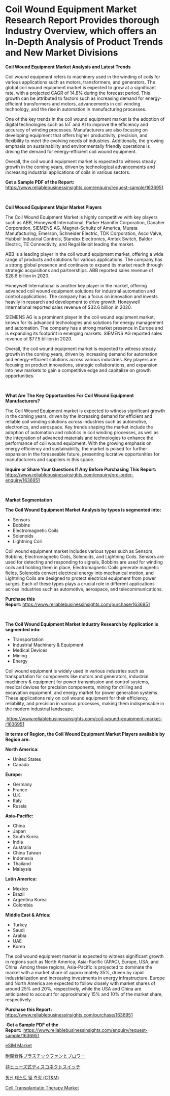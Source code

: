 <p><h1>Coil Wound Equipment Market Research Report Provides thorough Industry Overview, which offers an In-Depth Analysis of Product Trends and New Market Divisions</h1></p><p><strong>Coil Wound Equipment Market Analysis and Latest Trends</strong></p>
<p><p>Coil wound equipment refers to machinery used in the winding of coils for various applications such as motors, transformers, and generators. The global coil wound equipment market is expected to grow at a significant rate, with a projected CAGR of 14.8% during the forecast period. This growth can be attributed to factors such as increasing demand for energy-efficient transformers and motors, advancements in coil winding technology, and the rise in automation in manufacturing processes.</p><p>One of the key trends in the coil wound equipment market is the adoption of digital technologies such as IoT and AI to improve the efficiency and accuracy of winding processes. Manufacturers are also focusing on developing equipment that offers higher productivity, precision, and flexibility to meet the evolving needs of industries. Additionally, the growing emphasis on sustainability and environmentally friendly operations is driving the demand for energy-efficient coil wound equipment.</p><p>Overall, the coil wound equipment market is expected to witness steady growth in the coming years, driven by technological advancements and increasing industrial applications of coils in various sectors.</p></p>
<p><strong>Get a Sample PDF of the Report:&nbsp;</strong> <a href="https://www.reliablebusinessinsights.com/enquiry/request-sample/1636951">https://www.reliablebusinessinsights.com/enquiry/request-sample/1636951</a></p>
<p>&nbsp;</p>
<p><strong>Coil Wound Equipment Major Market Players</strong></p>
<p><p>The Coil Wound Equipment Market is highly competitive with key players such as ABB, Honeywell International, Parker Hannifin Corporation, Danaher Corporation, SIEMENS AG, Magnet-Schultz of America, Murata Manufacturing, Emerson, Schneider Electric, TDK Corporation, Asco Valve, Hubbell Industrial Controls, Standex Electronics, Amtek Switch, Baldor Electric, TE Connectivity, and Regal Beloit leading the market.</p><p>ABB is a leading player in the coil wound equipment market, offering a wide range of products and solutions for various applications. The company has a strong global presence and continues to expand its market reach through strategic acquisitions and partnerships. ABB reported sales revenue of $28.6 billion in 2020.</p><p>Honeywell International is another key player in the market, offering advanced coil wound equipment solutions for industrial automation and control applications. The company has a focus on innovation and invests heavily in research and development to drive growth. Honeywell International reported sales revenue of $32.6 billion in 2020.</p><p>SIEMENS AG is a prominent player in the coil wound equipment market, known for its advanced technologies and solutions for energy management and automation. The company has a strong market presence in Europe and is expanding its footprint in emerging markets. SIEMENS AG reported sales revenue of $77.5 billion in 2020.</p><p>Overall, the coil wound equipment market is expected to witness steady growth in the coming years, driven by increasing demand for automation and energy-efficient solutions across various industries. Key players are focusing on product innovations, strategic collaborations, and expansion into new markets to gain a competitive edge and capitalize on growth opportunities.</p></p>
<p>&nbsp;</p>
<p><strong>What Are The Key Opportunities For Coil Wound Equipment Manufacturers?</strong></p>
<p><p>The Coil Wound Equipment market is expected to witness significant growth in the coming years, driven by the increasing demand for efficient and reliable coil winding solutions across industries such as automotive, electronics, and aerospace. Key trends shaping the market include the adoption of automation and robotics in coil winding processes, as well as the integration of advanced materials and technologies to enhance the performance of coil wound equipment. With the growing emphasis on energy efficiency and sustainability, the market is poised for further expansion in the foreseeable future, presenting lucrative opportunities for manufacturers and suppliers in this space.</p></p>
<p><strong>Inquire or Share Your Questions If Any Before Purchasing This Report:</strong> <a href="https://www.reliablebusinessinsights.com/enquiry/pre-order-enquiry/1636951">https://www.reliablebusinessinsights.com/enquiry/pre-order-enquiry/1636951</a></p>
<p>&nbsp;</p>
<p><strong>Market Segmentation</strong></p>
<p><strong>The Coil Wound Equipment Market Analysis by types is segmented into:</strong></p>
<p><ul><li>Sensors</li><li>Bobbins</li><li>Electromagnetic Coils</li><li>Solenoids</li><li>Lightning Coil</li></ul></p>
<p><p>Coil wound equipment market includes various types such as Sensors, Bobbins, Electromagnetic Coils, Solenoids, and Lightning Coils. Sensors are used for detecting and responding to signals, Bobbins are used for winding coils and holding them in place, Electromagnetic Coils generate magnetic fields, Solenoids convert electrical energy into mechanical motion, and Lightning Coils are designed to protect electrical equipment from power surges. Each of these types plays a crucial role in different applications across industries such as automotive, aerospace, and telecommunications.</p></p>
<p><strong>Purchase this Report:&nbsp;</strong><a href="https://www.reliablebusinessinsights.com/purchase/1636951">https://www.reliablebusinessinsights.com/purchase/1636951</a></p>
<p>&nbsp;</p>
<p><strong>The Coil Wound Equipment Market Industry Research by Application is segmented into:</strong></p>
<p><ul><li>Transportation</li><li>Industrial Machinery & Equipment</li><li>Medical Devices</li><li>Mining</li><li>Energy</li></ul></p>
<p><p>Coil wound equipment is widely used in various industries such as transportation for components like motors and generators, industrial machinery & equipment for power transmission and control systems, medical devices for precision components, mining for drilling and excavation equipment, and energy market for power generation systems. These applications rely on coil wound equipment for their efficiency, reliability, and precision in various processes, making them indispensable in the modern industrial landscape.</p></p>
<p><a href="https://www.reliablebusinessinsights.com/coil-wound-equipment-market-r1636951">&nbsp;https://www.reliablebusinessinsights.com/coil-wound-equipment-market-r1636951</a></p>
<p><strong>In terms of Region, the Coil Wound Equipment Market Players available by Region are:</strong></p>
<p>
    <p> <strong> North America: </strong>
        <ul>
            <li>United States</li>
            <li>Canada</li>
        </ul>
        </p> 
    <p> <strong> Europe: </strong>
        <ul>
            <li>Germany</li>
            <li>France</li>
            <li>U.K.</li>
            <li>Italy</li>
            <li>Russia</li>
        </ul>
        </p> 
    <p> <strong> Asia-Pacific: </strong>
        <ul>
            <li>China</li>
            <li>Japan</li>
            <li>South Korea</li>
            <li>India</li>
            <li>Australia</li>
            <li>China Taiwan</li>
            <li>Indonesia</li>
            <li>Thailand</li>
            <li>Malaysia</li>
        </ul>
        </p> 
    <p> <strong> Latin America: </strong>
        <ul>
            <li>Mexico</li>
            <li>Brazil</li>
            <li>Argentina Korea</li>
            <li>Colombia</li>
        </ul>
        </p> 
    <p> <strong> Middle East & Africa: </strong>
        <ul>
            <li>Turkey</li>
            <li>Saudi</li>
            <li>Arabia</li>
            <li>UAE</li>
            <li>Korea</li>
        </ul>
    </p>
    </p>
<p><p>The coil wound equipment market is expected to witness significant growth in regions such as North America, Asia-Pacific (APAC), Europe, USA, and China. Among these regions, Asia-Pacific is projected to dominate the market with a market share of approximately 35%, driven by rapid industrialization and increasing investments in energy infrastructure. Europe and North America are expected to follow closely with market shares of around 25% and 20%, respectively, while the USA and China are anticipated to account for approximately 15% and 10% of the market share, respectively.</p></p>
<p><strong>Purchase this Report: </strong><a href="https://www.reliablebusinessinsights.com/purchase/1636951">https://www.reliablebusinessinsights.com/purchase/1636951</a></p>
<p>&nbsp;<strong>Get a Sample PDF of the Report:&nbsp;&nbsp;</strong><a href="https://www.reliablebusinessinsights.com/enquiry/request-sample/1636951">https://www.reliablebusinessinsights.com/enquiry/request-sample/1636951</a></p>
<p><strong></strong></p>
<p><p><a href="https://issuu.com/reportprime-2/docs/esim-market-size-2030.pptx">eSIM Market</a></p><p><a href="https://github.com/TatumKoelpin2017/Market-Research-Report-List-1/blob/main/103381492549.md">耐腐食性プラスチックファンとブロワー</a></p><p><a href="https://github.com/WhitneyMurphy1982/Market-Research-Report-List-1/blob/main/100729692550.md">非ヒューズ式ディスコネクトスイッチ</a></p><p><a href="https://github.com/ahmadrevanz10/Market-Research-Report-List-1/blob/main/389243584131.md">통신 테스트 및 측정 (CT&M)</a></p><p><a href="https://github.com/jsmusil/Market-Research-Report-List-3/blob/main/cell-transplantatio-therapy-market.md">Cell Transplantatio Therapy Market</a></p></p>